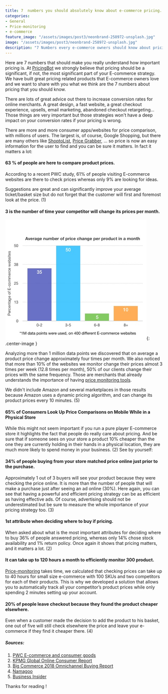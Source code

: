```yaml
---
title: 7  numbers you should absolutely know about e-commerce pricing.
categories:
- General
- Price-monitoring
- e-commerce
feature_image: "/assets/images/post3/neonbrand-258972-unsplash.jpg"
image: "/assets/images/post3/neonbrand-258972-unsplash.jpg"
description: "7 Numbers every e-commerce owners should know about pricing or how price monitoring is very important."
---
```



Here are 7 numbers that should make you really understand how important pricing is. At [PricingBot](https://www.pricingbot.co) we strongly believe that pricing should be a significant, if not, the most significant part of your E-commerce strategy.
We have built great pricing related products that E-commerce owners love and we want to share with you what we think are the 7 numbers about pricing that you should know.

There are lots of great advice out there to increase conversion rates for online merchants. A great design, a fast website, a great checkout experience, upsells, email marketing, abandoned checkout retargeting...
Those things are very important but those strategies won't have a deep impact on your conversion rates if your pricing is wrong.

There are more and more consumer apps/websites for price comparison, with millions of users. The largest is, of course, Google Shopping, but there are many others like [ShoptoList](https://www.shoptolist.com), [Price Grabber](http://www.pricegrabber.com/), ... so price is now an easy information for the user to find and you can be sure it matters. In fact it matters a lot:

#### 63 % of people are here to compare product prices.

According to a recent PWC study, 61% of people visiting E-commerce websites are there to check prices whereas only 9% are looking for ideas.

Suggestions are great and can significantly improve your average ticket/basket size but do not forget that the customer will first and foremost look at the price. (1)

#### 3 is the number of time your competitor will change its prices per month.

![Chart of price changes per month](/assets/images/post3/chart-price-change.jpg){: .center-image }

Analyzing more than 1 million data points we discovered that on average a product price change approximately four times per month. We also noticed that more than 10% of the websites we monitor change their prices almost 3 times per week (12.8 times per month), 50% of our clients change their prices with the same frequency. Those are merchants that already understands the importance of having [price monitoring tools](https://www.pricingbot.co).

We didn't include Amazon and several marketplaces in those results because Amazon uses a dynamic pricing algorithm, and can change its product prices every 10 minutes. (5)

#### 65% of Consumers Look Up Price Comparisons on Mobile While in a Physical Store

While this might not seem important if you run a pure player E-commerce store it highlights the fact that people do really care about pricing. And be sure that if someone sees on your store a product 10% cheaper than the one they are currently holding in their hands in a physical location, they are much more likely to spend money in your business. (2) See by yourself:

#### 34% of people buying from your store matched price online just prior to the purchase.

Approximately 1 out of 3 buyers will see your product because they were checking the price online. It is more than the number of people that will make a purchase just after seeing an ad online (30%). Here again, you can see that having a powerful and efficient pricing strategy can be as efficient as having effective ads. Of course, advertising should not be underestimated but be sure to measure the whole importance of your pricing strategy too. (3)

#### 1st attribute when deciding where to buy if pricing.

When asked about what is the most important attributes for deciding where to buy 36% of people answered pricing, whereas only 14% chose stock availability and 1% return policy. Once again it shows that pricing matters, and it matters a lot. (2)

#### It can take up to 120 hours a month to efficiently monitor 300 product.

[Price-monitoring](https://www.pricingbot.co) takes time, we calculated that checking prices can take up to 40 hours for small size e-commerce with 100 SKUs and two competitors for each of their products. This is why we developed a solution that allows you to automatically track all your competitor’s product prices while only spending 2 minutes setting up your account.

#### 20% of people leave checkout because they found the product cheaper elsewhere.

Even when a customer made the decision to add the product to his basket, one out of five will still check elsewhere the price and leave your e-commerce if they find it cheaper there. (4)



##### Sources:

1. [PWC E-commerce and consumer goods](https://web.archive.org/web/20181013000803/https://www.strategyand.pwc.com/media/file/Strategyand_E-Commerce-and-Consumer-Goods.pdf)
2. [KPMG Global Online Consumer Report](https://assets.kpmg/content/dam/kpmg/ru/pdf/2017/03/ru-en-the-truth-about-online-consumers-global-and-russia.pdf)
3. [Big Commerce 2018 Omnichannel Buying Report](https://grow.bigcommerce.com/rs/695-JJT-333/images/report-2018-omnichannel-buying.pdf?mkt_tok=eyJpIjoiTkRrek5XWXhNelZpTURKbCIsInQiOiI3U2xaMEtQc3VaUVdIUUx6NllPMkV3WjBxNVprRmJHQWFQTFNoTURIeSs4RDNxN3BBaFNLSlNxSlpvakptYXNHdytEVUVGaWw0T3dxb2FBUFNzbU9oVldBZWxEVXI4MHdldGhrYThneFpzaEtqdlBVVFFMSEVCSk81dHY0TVNtQiJ9)
4. [Namagoo](https://go.namogoo.com/customer_survey_ebook_2018.html?FirstName=Pierre&LastName=de+Wulf&Title=COO&Company=PricingBot&Website=pricingbot.com&Email=hello%40pricingbot.com&Phone=%2B33616558746&utm_source__c=namogoo&utm_medium__c=blog&utm_campaign__c=&utm_content__c=&utm_term__c=&formid=1220&lpId=1083&subId=99&munchkinId=816-KOV-396&lpurl=%2F%2Fgo.namogoo.com%2Fcustomer_survey_ebook_2018.html%3Fcr%3D%7Bcreative%7D%26kw%3D%7Bkeyword%7D&cr=&kw=&q=)
5. [Business Insider](https://www.businessinsider.fr/us/amazon-price-changes-2018-8)

Thanks for reading !
